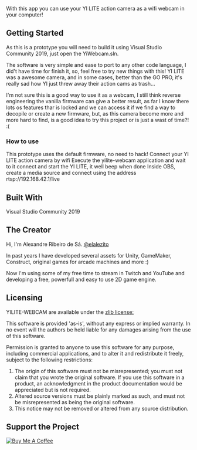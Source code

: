 With this app you can use your YI LITE action camera as a wifi webcam in your computer!

## Getting Started
As this is a prototype you will need to build it using Visual Studio Community 2019, just open the YiWebcam.sln.

The software is very simple and ease to port to any other code language, I did't have time for finish it, so, feel free to try new things with this! YI LITE was a awesome camera, and in some cases, better than the GO PRO, it's really sad how YI just threw away their action cams as trash...

I'm not sure this is a good way to use it as a webcam, I still think reverse engineering the vanilla firmware can give a better result, as far I know there lots os features thar is locked and we can access it if we find a way to decopile or create a new firmware, but, as this camera become more and more hard to find, is a good idea to try this project or is just a wast of time?! :(

### How to use
This prototype uses the default firmware, no need to hack!
Connect your YI LITE action camera by wifi
Execute the yilite-webcam application and wait to it connect and start the YI LITE, it well beep when done
Inside OBS, create a media source and connect using the address rtsp://192.168.42.1/live

## Built With
Visual Studio Community 2019

## The Creator
Hi, I'm Alexandre Ribeiro de Sá. <a href="https://www.instagram.com/elalezito" target="_blank">@elalezito</a>

In past years I have developed several assets for Unity, GameMaker, Construct, original games for arcade machines and more :)

Now I'm using some of my free time to stream in Twitch and YouTube and developing a free, powerfull and easy to use 2D game engine.

## Licensing
YILITE-WEBCAM are available under the <a href="https://www.zlib.net/zlib_license.html" target="_blank">zlib license:</a>

This software is provided 'as-is', without any express or implied 
warranty.  In no event will the authors be held liable for any damages
arising from the use of this software.

Permission is granted to anyone to use this software for any purpose,
including commercial applications, and to alter it and redistribute it
freely, subject to the following restrictions:

1. The origin of this software must not be misrepresented; you must not
   claim that you wrote the original software. If you use this software
   in a product, an acknowledgment in the product documentation would be
   appreciated but is not required.
2. Altered source versions must be plainly marked as such, and must not be
   misrepresented as being the original software.
3. This notice may not be removed or altered from any source distribution.

## Support the Project
<a href="https://www.buymeacoffee.com/canalzito" target="_blank"><img src="https://bmc-cdn.nyc3.digitaloceanspaces.com/BMC-button-images/custom_images/orange_img.png" alt="Buy Me A Coffee" style="height: auto !important;width: auto !important;" ></a>
